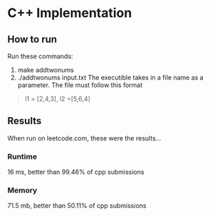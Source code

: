 # C++ Implementation
## How to run
Run these commands:
1. make addtwonums
2. ./addtwonums input.txt
The executible takes in a file name as a parameter.
The file must follow this format
>l1 = \[2,4,3\], l2 =\[5,6,4\]
## Results
When run on leetcode.com, these were the results...
### Runtime
16 ms, better than 99.46% of cpp submissions
### Memory
71.5 mb, better than 50.11% of cpp submissions